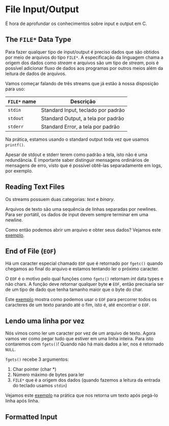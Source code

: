 # File Input/Output

É hora de aprofundar os conhecimentos sobre input e output em C.

## The `FILE*` Data Type

Para fazer qualquer tipo de input/output é preciso dados que são obtidos por meio de arquivos do tipo `FILE*`. A especificação da linguagem chama a origem dos dados como *stream* e arquivos são um tipo de *stream*, pois é possível adicionar fluxo de dados aos programas por outros meios além da leitura de dados de arquivos.

Vamos começar falando de três streams que já estão à nossa disposição para uso:

`FILE*` name | Descrição
------------ | ----------------------------------
`stdin`      | Standard Input, teclado por padrão
`stdout`     | Standard Output, a tela por padrão
`stderr`     | Standard Error, a tela por padrão

Na prática, estamos usando o standard output toda vez que usamos `printf()`.

Apesar de stdout e stderr terem como padrão a tela, isto não é uma redundância. É importante saber distinguir mensagens ordinários de mensagens de erro, visto que é possível obtê-las separadamente em logs, por exemplo.

## Reading Text Files

Os streams possuem duas categorias: *text* e *binary*.

Arquivos de texto são uma sequência de linhas separadas por newlines. Para ser portátil, os dados de input devem sempre terminar em uma newline.

Como então podemos abrir um arquivo e obter seus dados? Vejamos este [exemplo](./sample1.c).

## End of File (`EOF`)

Há um caracter especial chamado `EOF` que é retornado por `fgetc()` quando chegamos ao final do arquivo e estamos tentando ler o próximo caracter.

O `EOF` é o motivo pelo qual funções como `fgetc()` retornam *int* data types e não chars. A função deve retornar qualquer byte **e** `EOF`, então precisaria ser de um tipo de dado que tenha tamanho maior que o byte do char.

Este [exemplo](./sample2.c) mostra como podemos usar o `EOF` para percorrer todos os caracteres de um texto parando até o fim, isto é, até encontrar o `EOF`.

## Lendo uma linha por vez

Nós vimos como ler um caracter por vez de um arquivo de texto. Agora vamos ver como pegar tudo que estiver em uma linha inteira. Para isto contaremos com `fgets()`! Quando não há mais dados a ler, nos é retornado `NULL`.

`fgets()` recebe 3 argumentos:

1. Char pointer (char *)
2. Número máximo de bytes para ler
3. `FILE*` que é a origem dos dados (quando fazemos a leitura da entrada do teclado usamos `stdin`)

Vejamos este [exemplo](./sample3.c) na prática que nos retorna um texto após pegá-lo linha após linha.

## Formatted Input
